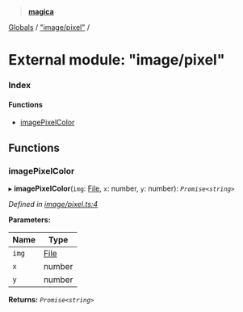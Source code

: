 > **[magica](../README.md)**

[Globals](../README.md) / ["image/pixel"](_image_pixel_.md) /

# External module: "image/pixel"

### Index

#### Functions

* [imagePixelColor](_image_pixel_.md#imagepixelcolor)

## Functions

###  imagePixelColor

▸ **imagePixelColor**(`img`: [File](../classes/_file_.file.md), `x`: number, `y`: number): *`Promise<string>`*

*Defined in [image/pixel.ts:4](https://github.com/cancerberoSgx/magica/blob/cdb8012/src/image/pixel.ts#L4)*

**Parameters:**

Name | Type |
------ | ------ |
`img` | [File](../classes/_file_.file.md) |
`x` | number |
`y` | number |

**Returns:** *`Promise<string>`*